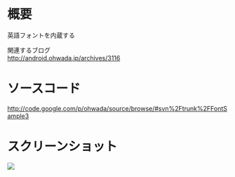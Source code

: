 # 概要 #
英語フォントを内蔵する<br>

関連するブログ <br>
<a href='http://android.ohwada.jp/archives/3116'>http://android.ohwada.jp/archives/3116</a>

<h1>ソースコード</h1>
<a href='http://code.google.com/p/ohwada/source/browse/#svn%2Ftrunk%2FFontSample3'>http://code.google.com/p/ohwada/source/browse/#svn%2Ftrunk%2FFontSample3</a>

<h1>スクリーンショット</h1>
<img src='http://ohwada.googlecode.com/files/20130418font3.png' />